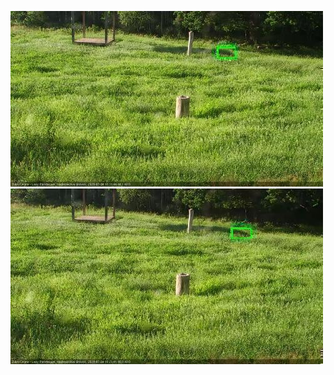 ![20200704-180502-181504](in2/20200704/20200704-180502-181504_0_.jpg)
![20200704-181510-182512](in2/20200704/20200704-181510-182512_0_.jpg)
